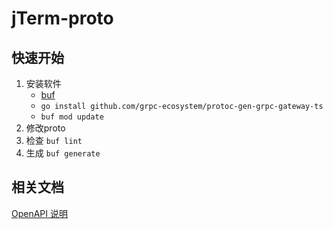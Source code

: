 # jTerm-proto

## 快速开始

1. 安装软件
   - [buf](https://buf.build/docs/installation)
   - `go install github.com/grpc-ecosystem/protoc-gen-grpc-gateway-ts`
   - `buf mod update`
2. 修改proto
3. 检查 `buf lint`
4. 生成 `buf generate`
   
## 相关文档

[OpenAPI 说明](https://grpc-ecosystem.github.io/grpc-gateway/docs/mapping/customizing_openapi_output/)

